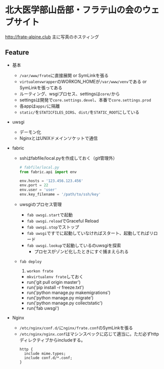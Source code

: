 # 北大医学部山岳部・フラテ山の会のウェブサイト

<http://frate-alpine.club>
主に写真のホスティング


## Feature

* 基本
  * `/var/www/frate`に直接展開 or SymLinkを張る
  * `virtualenvwrapper`のWORKON_HOMEが`/var/www/venv`である or SymLinkを張ってある
  * ルーティング、wsgiプロセス、settingsは`core/`から
  * settingsは開発で`core.settings.devel`、本番で`core.settings.prod`
  * 各appは`apps/`に隔離
  * `static/`を`STATICFILES_DIRS`、`dist/`を`STATIC_ROOT`にしている

* uwsgi
  * デーモン化
  * NginxとはUNIXドメインソケットで通信

* fabric
  * sshはfabfile/local.pyを作成しておく（git管理外）
      ```python
      # fabfile/local.py
      from fabric.api import env

      env.hosts = '123.456.123.456'
      env.port = 22
      env.user = 'user'
      env.key_filename = '/path/to/ssh/key'
      ```
  * uwsgiのプロセス管理
    * `fab uwsgi.start`で起動
    * `fab uwsgi.reload`でGraceful Reload
    * `fab uwsgi.stop`でストップ
    * `fab uwsgi`ですでに起動していなければスタート、起動してればリロード
    * `fab uwsgi.lookup`で起動しているのuwsgiを探索
      * プロセスがゾンビ化したときにすぐ捕まえられる
  
  * `fab deploy`
    1. `workon frate`
      * `mkvirtualenv frate`しておく
    * run('git pull origin master')
    * run('pip install -r freeze.txt')
    * run('python manage.py makemigrations')
    * run('python manage.py migrate')
    * run('python manage.py collectstatic')
    * run('fab uwsgi')


* Nginx
  * `/etc/nginx/conf.d/`に`nginx/frate.conf`のSymLinkを張る
  * `/etc/nginx/nginx.conf`はマシンスペックに応じて適当に。ただ必ずhttpディレクティブからincludeする。
    ``` 
    http {
      include mime.types;
      include conf.d/*.conf;
    }
    ```


